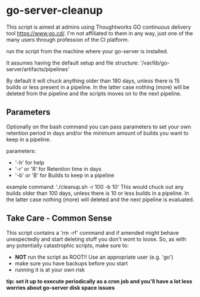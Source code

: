 # go-server-cleanup
This script is aimed at admins using Thoughtworks GO continuous delivery tool https://www.go.cd/. I'm not affiliated to them in any way, just one of the many users through profession of the CI platform.

run the script from the machine where your go-server is installed.

It assumes having the default setup and file structure:
'/var/lib/go-server/artifacts/pipelines'

By default it will chuck anything older than 180 days, unless there is 15 builds or less present in a pipeline. In the latter case nothing (more) will be deleted from the pipeline and the scripts moves on to the next pipeline.

## Parameters
Optionally on the bash command you can pass parameters to set your own retention period in days and/or the minimum amount of builds you want to keep in a pipeline.

parameters:
- '-h'  for help
- '-r' or 'R' for Retention time in days
- '-b' or 'B' for Builds to keep in a pipeline

example command: './cleanup.sh -r 100 -b 10'
This would chuck out any builds older than 100 days, unless there is 10 or less builds in a pipeline. In the latter case nothing (more) will deleted and the next pipeline is evaluated.

## Take Care - Common Sense
This script contains a 'rm -rf' command and if amended might behave unexpectedly and start deleting stuff you don't wont to loose.
So, as with any potentially catastrophic scripts, make sure to:
- **NOT** run the script as ROOT!! Use an appropriate user (e.g. 'go')
- make sure you have backups before you start
- running it is at your own risk

**tip: set it up to execute periodically as a cron job and you'll have a lot less worries about go-server disk space issues**
